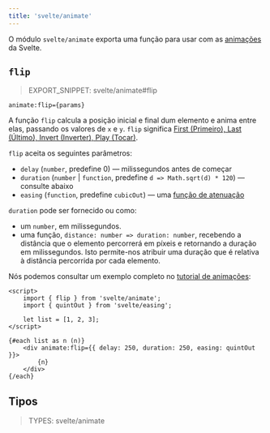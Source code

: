```yaml
---
title: 'svelte/animate'
---
```


O módulo `svelte/animate` exporta uma função para usar com as [animações](/docs/element-directives#animate-fn) da Svelte.

## `flip`

> EXPORT_SNIPPET: svelte/animate#flip

```svelte
animate:flip={params}
```

A função `flip` calcula a posição inicial e final dum elemento e anima entre elas, passando os valores de `x` e `y`. `flip` significa [First (Primeiro), Last (Último), Invert (Inverter), Play (Tocar)](https://aerotwist.com/blog/flip-your-animations/).

`flip` aceita os seguintes parâmetros:

- `delay` (`number`, predefine 0) — milissegundos antes de começar
- `duration` (`number` | `function`, predefine `d => Math.sqrt(d) * 120`) — consulte abaixo
- `easing` (`function`, predefine `cubicOut`) — uma [função de atenuação](/docs/svelte-easing)

`duration` pode ser fornecido ou como:

- um `number`, em milissegundos.
- uma função, `distance: number => duration: number`, recebendo a distância que o elemento percorrerá em píxeis e retornando a duração em milissegundos. Isto permite-nos atribuir uma duração que é relativa à distância percorrida por cada elemento.

Nós podemos consultar um exemplo completo no [tutorial de animações](https://learn.svelte.dev/tutorial/animate):

```svelte
<script>
	import { flip } from 'svelte/animate';
	import { quintOut } from 'svelte/easing';

	let list = [1, 2, 3];
</script>

{#each list as n (n)}
	<div animate:flip={{ delay: 250, duration: 250, easing: quintOut }}>
		{n}
	</div>
{/each}
```

## Tipos

> TYPES: svelte/animate
